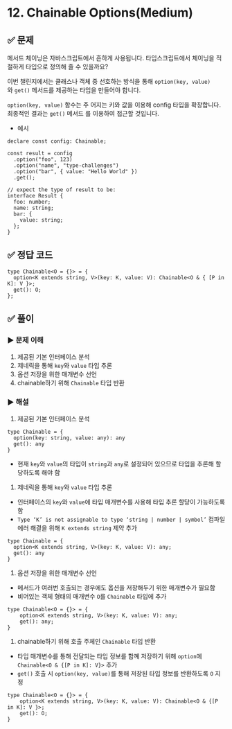 # 12. Chainable Options(Medium)

## ✅ 문제

메서드 체이닝은 자바스크립트에서 흔하게 사용됩니다. 타입스크립트에서 체이닝을 적절하게 타입으로 정의해 줄 수 있을까요?

이번 챌린지에서는 클래스나 객체 중 선호하는 방식을 통해 `option(key, value)`와 `get()` 메서드를 제공하는 타입을 만들어야 합니다. 

`option(key, value)` 함수는 주 어지는 키와 값을 이용해 config 타입을 확장합니다. 최종적인 결과는 `get()` 메서드 를 이용하여 접근할 것입니다.

- 예시

```tsx
declare const config: Chainable;

const result = config
  .option("foo", 123)
  .option("name", "type-challenges")
  .option("bar", { value: "Hello World" })
  .get();

// expect the type of result to be:
interface Result {
  foo: number;
  name: string;
  bar: {
    value: string;
  };
}
```

## ✅ 정답 코드

```tsx
type Chainable<O = {}> = {
  option<K extends string, V>(key: K, value: V): Chainable<O & { [P in K]: V }>;
  get(): O;
};
```

## ✅ 풀이

### ▶️ 문제 이해

1. 제공된 기본 인터페이스 분석
2. 제네릭을 통해 `key`와 `value` 타입 추론
3. 옵션 저장을 위한 매개변수 선언
4. chainable하기 위해 `Chainable` 타입 반환

### ▶️ 해설

1. 제공된 기본 인터페이스 분석

```tsx
type Chainable = {
  option(key: string, value: any): any
  get(): any
}
```

- 현재 `key`와 `value`의 타입이 `string`과 `any`로 설정되어 있으므로 타입을 추론해 할당하도록 해야 함

1. 제네릭을 통해 `key`와 `value` 타입 추론
- 인터페이스의 `key`와 `value`에 타입 매개변수를 사용해 타입 추론 할당이 가능하도록 함
- `Type ‘K’ is not assignable to type ‘string | number | symbol’` 컴파일 에러 해결을 위해 `K extends string` 제약 추가

```tsx
type Chainable = {
  option<K extends string, V>(key: K, value: V): any;
  get(): any
}
```

1. 옵션 저장을 위한 매개변수 선언
- 메서드가 여러번 호출되는 경우에도 옵션을 저장해두기 위한 매개변수가 필요함
- 비어있는 객체 형태의 매개변수 `O`를 `Chainable` 타입에 추가

```tsx
type Chainable<O = {}> = {
	option<K extends string, V>(key: K, value: V): any;
	get(): any;
}
```

1. chainable하기 위해 호출 주체인 `Chainable` 타입 반환
- 타입 매개변수를 통해 전달되는 타입 정보를 함꼐 저장하기 위해 `option`에 `Chainable<O & {[P in K]: V}>` 추가
- `get()` 호출 시 `option(key, value)`를 통해 저장된 타입 정보를 반환하도록 `O` 지정

```tsx
type Chainable<O = {}> = {
	option<K extends string, V>(key: K, value: V): Chainable<O & {[P in K]: V }>;
	get(): O;
}
```